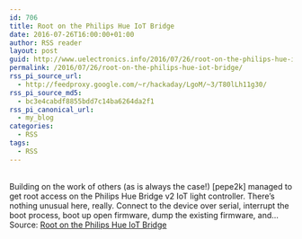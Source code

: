 ```yaml
---
id: 706
title: Root on the Philips Hue IoT Bridge
date: 2016-07-26T16:00:00+01:00
author: RSS reader
layout: post
guid: http://www.uelectronics.info/2016/07/26/root-on-the-philips-hue-iot-bridge/
permalink: /2016/07/26/root-on-the-philips-hue-iot-bridge/
rss_pi_source_url:
  - http://feedproxy.google.com/~r/hackaday/LgoM/~3/T80lLh11g30/
rss_pi_source_md5:
  - bc3e4cabdf8855bdd7c14ba6264da2f1
rss_pi_canonical_url:
  - my_blog
categories:
  - RSS
tags:
  - RSS
---
```

&#013;  
Building on the work of others (as is always the case!) [pepe2k] managed to get root access on the Philips Hue Bridge v2 IoT light controller. There’s nothing unusual here, really. Connect to the device over serial, interrupt the boot process, boot up open firmware, dump the existing firmware, and…&#013;  
Source: <a href="http://feedproxy.google.com/~r/hackaday/LgoM/~3/T80lLh11g30/" target="_blank">Root on the Philips Hue IoT Bridge</a>